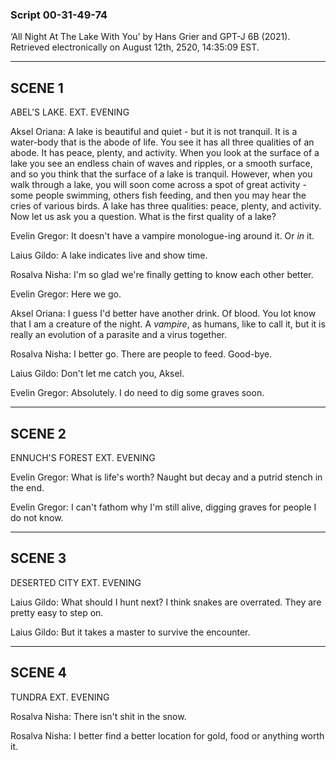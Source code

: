 ### Script 00-31-49-74

‘All Night At The Lake With You’ by Hans Grier and GPT-J 6B (2021). Retrieved electronically on August 12th, 2520, 14:35:09 EST.

---
SCENE 1
---

ABEL'S LAKE. EXT. EVENING

Aksel Oriana: A lake is beautiful and quiet - but it is not tranquil. It is a water-body that is the abode of life. You see it has all three qualities of an abode. It has peace, plenty, and activity. When you look at the surface of a lake you see an endless chain of waves and ripples, or a smooth surface, and so you think that the surface of a lake is tranquil. However, when you walk through a lake, you will soon come across a spot of great activity - some people swimming, others fish feeding, and then you may hear the cries of various birds. A lake has three qualities: peace, plenty, and activity. Now let us ask you a question. What is the first quality of a lake?

Evelin Gregor: It doesn't have a vampire monologue-ing around it. Or _in_ it.

Laius Gildo: A lake indicates live and show time.

Rosalva Nisha: I'm so glad we're finally getting to know each other better.

Evelin Gregor: Here we go.

Aksel Oriana: I guess I'd better have another drink. Of blood. You lot know that I am a creature of the night. A _vampire_, as humans, like to call it, but it is really an evolution of a parasite and a virus together.

Rosalva Nisha: I better go. There are people to feed. Good-bye.

Laius Gildo: Don't let me catch you, Aksel.

Evelin Gregor: Absolutely. I do need to dig some graves soon.

---
SCENE 2
---

ENNUCH'S FOREST EXT. EVENING

Evelin Gregor: What is life's worth? Naught but decay and a putrid stench in the end.

Evelin Gregor: I can't fathom why I'm still alive, digging graves for people I do not know.

---
SCENE 3
---

DESERTED CITY EXT. EVENING

Laius Gildo: What should I hunt next? I think snakes are overrated. They are pretty easy to step on.

Laius Gildo: But it takes a master to survive the encounter.

---
SCENE 4
---

TUNDRA EXT. EVENING

Rosalva Nisha: There isn't shit in the snow.

Rosalva Nisha: I better find a better location for gold, food or anything worth it.